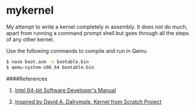 # mykernel

My attempt to write a kernel completely in assembly. It does not do much, apart from running a command prompt shell but goes
through all the steps of any other kernel.

Use the following commands to compile and run in Qemu

```bash
$ nasm boot.asm -o bootable.bin
$ qemu-system-x86_64 bootable.bin
```

####References

1.  [Intel 64-bit Software Developer's Manual](http://www.intel.com/content/dam/www/public/us/en/documents/manuals/64-ia-32-architectures-software-developer-manual-325462.pdf)

2.  [Inspired by David A. Dalrymple, Kernel from Scratch Project](http://davidad.github.io/blog/2014/02/18/kernel-from-scratch/)
